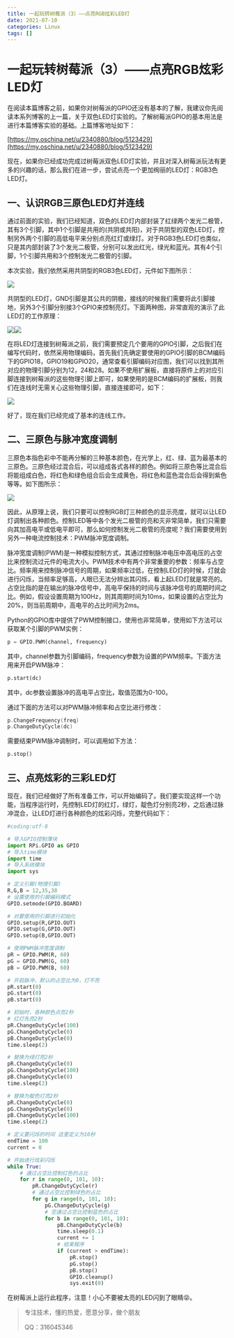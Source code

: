 ```yaml
---
title: 一起玩转树莓派（3）——点亮RGB炫彩LED灯
date: 2021-07-10
categories: Linux
tags: []
---
```

# 一起玩转树莓派（3）——点亮RGB炫彩LED灯

在阅读本篇博客之前，如果你对树莓派的GPIO还没有基本的了解，我建议你先阅读本系列博客的上一篇，关于双色LED灯实验的。了解树莓派GPIO的基本用法是进行本篇博客实验的基础。上篇博客地址如下：

[https://my.oschina.net/u/2340880/blog/5123429](https://my.oschina.net/u/2340880/blog/5123429)

现在，如果你已经成功完成过树莓派双色LED灯实验，并且对深入树莓派玩法有更多的兴趣的话，那么我们在进一步，尝试点亮一个更加绚丽的LED灯：RGB3色LED灯。

## 一、认识RGB三原色LED灯并连线

通过前面的实验，我们已经知道，双色的LED灯内部封装了红绿两个发光二极管，其有3个引脚，其中1个引脚是共用的(共阴或共阳)，对于共阴型的双色LED灯，控制另外两个引脚的高低电平来分别点亮红灯或绿灯。对于RGB3色LED灯也类似，只是其内部封装了3个发光二极管，分别可以发出红光，绿光和蓝光。其有4个引脚，1个引脚共用和3个控制发光二极管的引脚。

本次实验，我们依然采用共阴型的RGB3色LED灯，元件如下图所示：

![](https://oscimg.oschina.net/oscnet/up-49ede8533183d038436f5fa1c6ba00a9b7e.JPEG)

共阴型的LED灯，GND引脚是其公共的阴极，接线的时候我们需要将此引脚接地，另外3个引脚分别接3个GPIO来控制亮灯。下面两种图，非常直观的演示了此LED灯的工作原理：

![](https://oscimg.oschina.net/oscnet/up-b1304b74a0ad7187e624b765bc27563c4fb.png)![](https://oscimg.oschina.net/oscnet/up-e89603ce34e6093a564a8998b4e095947ac.png)

在将LED灯连接到树莓派之前，我们需要预定几个要用的GPIO引脚，之后我们在编写代码时，依然采用物理编码，首先我们先确定要使用的GPIO引脚的BCM编码下的GPIO18，GPIO19和GPIO20，通常查看引脚编码对应图，我们可以找到其所对应的物理引脚分别为12，24和28。如果不使用扩展板，直接将原件上的对应引脚连接到树莓派的这些物理引脚上即可，如果使用的是BCM编码的扩展板，则我们在连线时无需关心这些物理引脚，直接连接即可，如下：

![](https://oscimg.oschina.net/oscnet/up-e0348c7f0ae163621b3bb6b00b44e9053ec.JPEG)

好了，现在我们已经完成了基本的连线工作。

## 二、三原色与脉冲宽度调制

三原色本指色彩中不能再分解的三种基本颜色，在光学上，红、绿、蓝为最基本的三原色。三原色经过混合后，可以组成各式各样的颜色。例如将三原色等比混合后将能组成白色，将红色和绿色组合后会生成黄色，将红色和蓝色混合后会得到紫色等等。如下图所示：

![](https://oscimg.oschina.net/oscnet/up-e6794fc6def4e70f6090ccb7464147ed4f7.png)

因此，从原理上说，我们只要可以控制RGB灯三种颜色的显示亮度，就可以让LED灯调制出各种颜色。控制LED等中各个发光二极管的亮和灭非常简单，我们只需要向其加高电平或低电平即可，那么如何控制发光二极管的亮度呢？我们需要使用到另外一种电流控制技术：PWM脉冲宽度调制。

脉冲宽度调制(PWM)是一种模拟控制方式，其通过控制脉冲电压中高电压的占空比来控制流过元件的电流大小。PWM技术中有两个非常重要的参数：频率与占空比。频率用来控制脉冲信号的周期，如果频率过低，在控制LED灯的时候，灯就会进行闪烁，当频率足够高，人眼已无法分辨出其闪烁，看上起LED灯就是常亮的。占空比指的是在输出的脉冲信号中，高电平保持的时间与该脉冲信号的周期时间之比。例如，假设设置周期为100Hz，则其周期时间为10ms，如果设置的占空比为20%，则当前周期中，高电平的占比时间为2ms。

Python的GPIO库中提供了PWM控制接口，使用也非常简单，使用如下方法可以获取某个引脚的PWM实例：

```python
p = GPIO.PWM(channel, frequency)

```

其中，channel参数为引脚编码，frequency参数为设置的PWM频率。下面方法用来开启PWM脉冲：

```python
p.start(dc)

```

其中，dc参数设置脉冲的高电平占空比，取值范围为0-100。

通过下面的方法可以对PWM脉冲频率和占空比进行修改：

```objectivec
p.ChangeFrequency(freq) 
p.ChangeDutyCycle(dc)

```

需要结束PWM脉冲调制时，可以调用如下方法：

```python
p.stop()

```

## 三、点亮炫彩的三彩LED灯

现在，我们已经做好了所有准备工作，可以开始编码了。我们要实现这样一个功能，当程序运行时，先控制LED灯的红灯，绿灯，靛色灯分别亮2秒，之后通过脉冲混合，让LED灯进行各种颜色的炫彩闪烁，完整代码如下：

```python
#coding:utf-8

# 导入GPIO控制薄块
import RPi.GPIO as GPIO
# 导入time模块
import time
# 导入系统模块
import sys

# 定义引脚(物理引脚)
R,G,B = 12,35,38
# 设置使用的引脚编码模式
GPIO.setmode(GPIO.BOARD)

# 对要使用的引脚进行初始化
GPIO.setup(R,GPIO.OUT)
GPIO.setup(G,GPIO.OUT)
GPIO.setup(B,GPIO.OUT)

# 使用PWM脉冲宽度调制
pR = GPIO.PWM(R, 60)
pG = GPIO.PWM(G, 60)
pB = GPIO.PWM(B, 60)

# 开启脉冲，默认的占空比为0，灯不亮
pR.start(0)
pG.start(0)
pB.start(0)

# 初始时，各种颜色点亮2秒
# 红灯先亮2秒
pR.ChangeDutyCycle(100)
pG.ChangeDutyCycle(0)
pB.ChangeDutyCycle(0)
time.sleep(2)

# 替换为绿灯亮2秒
pR.ChangeDutyCycle(0)
pG.ChangeDutyCycle(100)
pB.ChangeDutyCycle(0)
time.sleep(2)

# 替换为靛色灯亮2秒
pR.ChangeDutyCycle(0)
pG.ChangeDutyCycle(0)
pB.ChangeDutyCycle(100)
time.sleep(2)

# 定义要闪烁的时间 这里定义为10秒
endTime = 100
current = 0

# 开始进行炫彩闪烁
while True:
    # 通过占空比控制红色的占比
    for r in range(0, 101, 10):
        pR.ChangeDutyCycle(r)
        # 通过占空比控制绿色的占比
        for g in range(0, 101, 10):
            pG.ChangeDutyCycle(g)
            # 空通过占空比控制蓝色的占比
            for b in range(0, 101, 10):
                pB.ChangeDutyCycle(b)
                time.sleep(0.1)
                current += 1
                # 结束程序
                if (current > endTime):
                    pR.stop()
                    pG.stop()
                    pB.stop()
                    GPIO.cleanup()
                    sys.exit(0)

```

在树莓派上运行此程序，注意！小心不要被太亮的LED闪到了眼睛😝。

> 专注技术，懂的热爱，愿意分享，做个朋友
> 
> QQ：316045346
